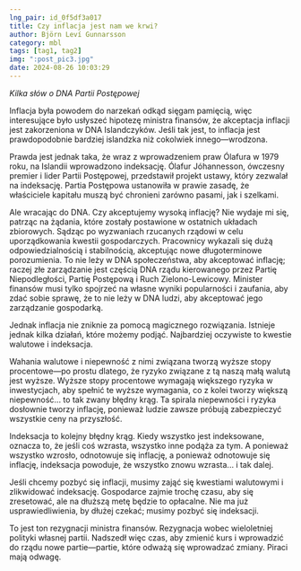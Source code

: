 ```yaml
---
lng_pair: id_0f5df3a017
title: Czy inflacja jest nam we krwi?
author: Björn Leví Gunnarsson
category: mbl
tags: [tag1, tag2]
img: ":post_pic3.jpg"
date: 2024-08-26 10:03:29
---
```

_Kilka słów o DNA Partii Postępowej_

Inflacja była powodem do narzekań odkąd sięgam pamięcią, więc interesujące było usłyszeć hipotezę ministra finansów, że akceptacja inflacji jest zakorzeniona w DNA Islandczyków. Jeśli tak jest, to inflacja jest prawdopodobnie bardziej islandzka niż cokolwiek innego—wrodzona.

Prawda jest jednak taka, że wraz z wprowadzeniem praw Ólafura w 1979 roku, na Islandii wprowadzono indeksację. Ólafur Jóhannesson, ówczesny premier i lider Partii Postępowej, przedstawił projekt ustawy, który zezwalał na indeksację. Partia Postępowa ustanowiła w prawie zasadę, że właściciele kapitału muszą być chronieni zarówno pasami, jak i szelkami.

Ale wracając do DNA. Czy akceptujemy wysoką inflację? Nie wydaje mi się, patrząc na żądania, które zostały postawione w ostatnich układach zbiorowych. Sądząc po wyzwaniach rzucanych rządowi w celu uporządkowania kwestii gospodarczych. Pracownicy wykazali się dużą odpowiedzialnością i stabilnością, akceptując nowe długoterminowe porozumienia. To nie leży w DNA społeczeństwa, aby akceptować inflację; raczej złe zarządzanie jest częścią DNA rządu kierowanego przez Partię Niepodległości, Partię Postępową i Ruch Zielono-Lewicowy. Minister finansów musi tylko spojrzeć na własne wyniki popularności i zaufania, aby zdać sobie sprawę, że to nie leży w DNA ludzi, aby akceptować jego zarządzanie gospodarką.

Jednak inflacja nie zniknie za pomocą magicznego rozwiązania. Istnieje jednak kilka działań, które możemy podjąć. Najbardziej oczywiste to kwestie walutowe i indeksacja.

Wahania walutowe i niepewność z nimi związana tworzą wyższe stopy procentowe—po prostu dlatego, że ryzyko związane z tą naszą małą walutą jest wyższe. Wyższe stopy procentowe wymagają większego ryzyka w inwestycjach, aby spełnić te wyższe wymagania, co z kolei tworzy większą niepewność... to tak zwany błędny krąg. Ta spirala niepewności i ryzyka dosłownie tworzy inflację, ponieważ ludzie zawsze próbują zabezpieczyć wszystkie ceny na przyszłość.

Indeksacja to kolejny błędny krąg. Kiedy wszystko jest indeksowane, oznacza to, że jeśli coś wzrasta, wszystko inne podąża za tym. A ponieważ wszystko wzrosło, odnotowuje się inflację, a ponieważ odnotowuje się inflację, indeksacja powoduje, że wszystko znowu wzrasta... i tak dalej.

Jeśli chcemy pozbyć się inflacji, musimy zająć się kwestiami walutowymi i zlikwidować indeksację. Gospodarce zajmie trochę czasu, aby się zresetować, ale na dłuższą metę będzie to opłacalne. Nie ma już usprawiedliwienia, by dłużej czekać; musimy pozbyć się indeksacji.

To jest ton rezygnacji ministra finansów. Rezygnacja wobec wieloletniej polityki własnej partii. Nadszedł więc czas, aby zmienić kurs i wprowadzić do rządu nowe partie—partie, które odważą się wprowadzać zmiany. Piraci mają odwagę.